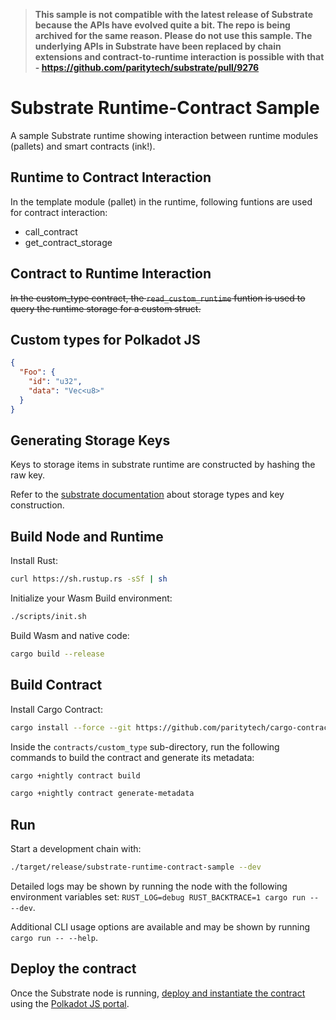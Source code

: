 > **This sample is not compatible with the latest release of Substrate because the APIs have evolved quite a bit. The repo is being archived for the same reason. Please do not use this sample. 
> The underlying APIs in Substrate have been replaced by chain extensions and contract-to-runtime interaction is possible with that - https://github.com/paritytech/substrate/pull/9276**

# Substrate Runtime-Contract Sample

A sample Substrate runtime showing interaction between runtime modules (pallets) and smart contracts (ink!).

## Runtime to Contract Interaction

In the template module (pallet) in the runtime, following funtions are used for contract interaction:

* call_contract
* get_contract_storage

## Contract to Runtime Interaction

~~In the custom_type contract, the `read_custom_runtime` funtion is used to query the runtime storage for a custom struct.~~

## Custom types for Polkadot JS

```json
{
  "Foo": {
    "id": "u32",
    "data": "Vec<u8>"
  }
}
```

## Generating Storage Keys

Keys to storage items in substrate runtime are constructed by hashing the raw key.

Refer to the [substrate documentation](https://crates.parity.io/frame_support/macro.decl_storage.html#example) about storage types and key construction.

## Build Node and Runtime

Install Rust:

```bash
curl https://sh.rustup.rs -sSf | sh
```

Initialize your Wasm Build environment:

```bash
./scripts/init.sh
```

Build Wasm and native code:

```bash
cargo build --release
```

## Build Contract

Install Cargo Contract:

```bash
cargo install --force --git https://github.com/paritytech/cargo-contract
```

Inside the `contracts/custom_type` sub-directory, run the following commands to build the contract and generate its metadata:

```bash
cargo +nightly contract build
```

```bash
cargo +nightly contract generate-metadata
```

## Run

Start a development chain with:

```bash
./target/release/substrate-runtime-contract-sample --dev
```

Detailed logs may be shown by running the node with the following environment variables set: `RUST_LOG=debug RUST_BACKTRACE=1 cargo run -- --dev`.

Additional CLI usage options are available and may be shown by running `cargo run -- --help`.

## Deploy the contract

Once the Substrate node is running, [deploy and instantiate the contract](https://substrate.dev/substrate-contracts-workshop/#/0/deploying-your-contract) using the [Polkadot JS portal](https://polkadot.js.org/apps/).
